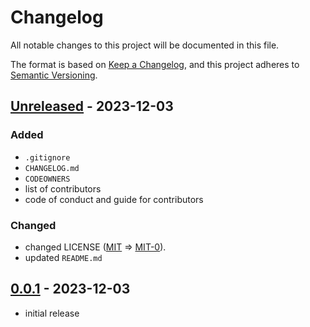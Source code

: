 # Changelog

All notable changes to this project will be documented in this file.

The format is based on [Keep a Changelog],
and this project adheres to [Semantic Versioning].

## [Unreleased] - 2023-12-03

### Added

- `.gitignore`
- `CHANGELOG.md`
- `CODEOWNERS`
- list of contributors
- code of conduct and guide for contributors

### Changed

- changed LICENSE ([MIT] => [MIT-0]).
- updated `README.md`

<!-- ### Deprecated -->

<!-- ### Removed -->

<!-- ### Fixed -->

<!-- ### Security -->

## [0.0.1] - 2023-12-03

- initial release

<!-- Links -->
[keep a changelog]: https://keepachangelog.com/en/1.0.0/
[semantic versioning]: https://semver.org/spec/v2.0.0.html
[mit]: https://spdx.org/licenses/MIT.html
[mit-0]: https://spdx.org/licenses/MIT-0.html

<!-- Versions -->
[unreleased]: https://github.com/Author/Repository/compare/v0.0.1...HEAD
[0.0.1]: https://github.com/Author/Repository/releases/tag/v0.0.1